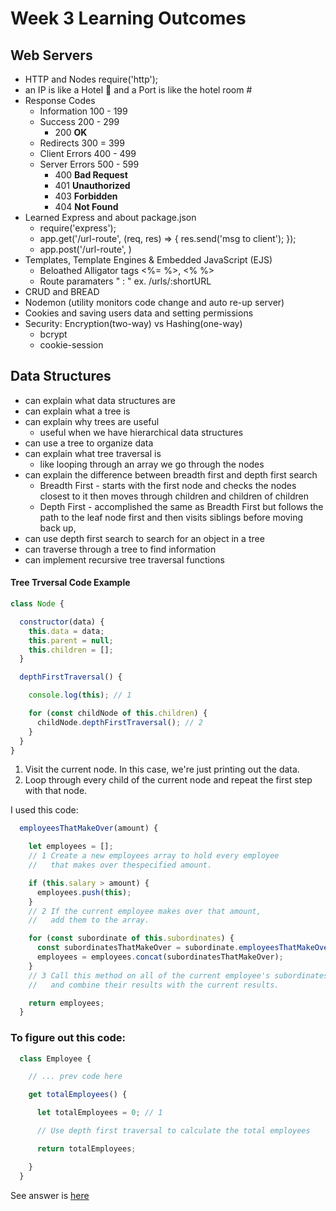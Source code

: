 # Week 3 Learning Outcomes 
## Web Servers
  - HTTP and Nodes require('http');
  - an IP is like a Hotel 🏢 and a Port is like the hotel room #
  - Response Codes
    - Information 100 - 199
    - Success 200 - 299
      - 200 **OK**
    - Redirects 300 = 399
    - Client Errors 400 - 499
    - Server Errors 500 - 599
      - 400 **Bad Request**
      - 401 **Unauthorized**
      - 403 **Forbidden**
      - 404 **Not Found**
  - Learned Express and about package.json
    - require('express');
    - app.get('/url-route', (req, res) => { res.send('msg to client'); });
    - app.post('/url-route', )
  - Templates, Template Engines & Embedded JavaScript (EJS)
    - Beloathed Alligator tags <%= %>, <% %>
    - Route paramaters " : " ex. /urls/:shortURL
  - CRUD and BREAD
  - Nodemon (utility monitors code change and auto re-up server)
  - Cookies and saving users data and setting permissions
  - Security: Encryption(two-way) vs Hashing(one-way)
    - bcrypt
    - cookie-session


## Data Structures
  - can explain what data structures are
  - can explain what a tree is
  - can explain why trees are useful
    - useful when we have hierarchical data structures
  - can use a tree to organize data
  - can explain what tree traversal is
    - like looping through an array we go through the nodes
  - can explain the difference between breadth first and depth first search
    - Breadth First - starts with the first node and checks the nodes closest to it then moves through children and children of children 
    - Depth First - accomplished the same as Breadth First but follows the path to the leaf node first and then visits siblings before moving back up, 
  - can use depth first search to search for an object in a tree
  - can traverse through a tree to find information
  - can implement recursive tree traversal functions

#### Tree Trversal Code Example
```javascript
class Node {

  constructor(data) {
    this.data = data;
    this.parent = null;
    this.children = [];
  }

  depthFirstTraversal() {

    console.log(this); // 1

    for (const childNode of this.children) {
      childNode.depthFirstTraversal(); // 2
    }
  }
}
```
1) Visit the current node. In this case, we're just printing out the data.
2) Loop through every child of the current node and repeat the first step with that node.

I used this code:
```javascript
  employeesThatMakeOver(amount) {

    let employees = []; 
    // 1 Create a new employees array to hold every employee
    //   that makes over thespecified amount.

    if (this.salary > amount) {
      employees.push(this);
    }
    // 2 If the current employee makes over that amount,
    //   add them to the array.

    for (const subordinate of this.subordinates) {
      const subordinatesThatMakeOver = subordinate.employeesThatMakeOver(amount); 
      employees = employees.concat(subordinatesThatMakeOver);
    }
    // 3 Call this method on all of the current employee's subordinates 
    //   and combine their results with the current results.

    return employees;
  }
```
### To figure out this code:

```javascript
  class Employee {

    // ... prev code here

    get totalEmployees() {

      let totalEmployees = 0; // 1

      // Use depth first traversal to calculate the total employees

      return totalEmployees;

    }
  }
```
See answer is [here](Day_4/DFS_recursion_proof.md)